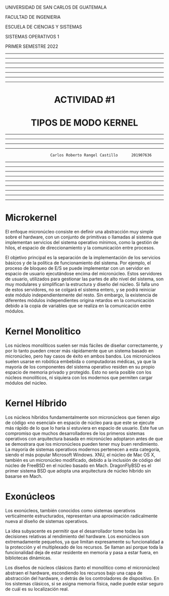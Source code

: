 <p>UNIVERSIDAD DE SAN CARLOS DE GUATEMALA</p>
<p>FACULTAD DE INGENIERIA</p>
<p>ESCUELA DE CIENCIAS Y SISTEMAS</p>
<p>SISTEMAS OPERATIVOS 1</p>
<p>PRIMER SEMESTRE 2022</p>

---


---


---


---


---


---


---

<center> <h1>ACTIVIDAD #1</h1> </center>
<center> <h1>TIPOS DE MODO KERNEL</h1> </center>



---


---


---


---




                        Carlos Roberto Rangel Castillo      201907636     


---


---


---


---




---


---


---


---


---

# <a name="nothing"></a>Microkernel

El enfoque micronúcleo consiste en definir una abstracción muy simple sobre el hardware, con un conjunto de primitivas o llamadas al sistema que implementan servicios del sistema operativo mínimos, como la gestión de hilos, el espacio de direccionamiento y la comunicación entre procesos.

El objetivo principal es la separación de la implementación de los servicios básicos y de la política de funcionamiento del sistema. Por ejemplo, el proceso de bloqueo de E/S se puede implementar con un servidor en espacio de usuario ejecutándose encima del micronúcleo. Estos servidores de usuario, utilizados para gestionar las partes de alto nivel del sistema, son muy modulares y simplifican la estructura y diseño del núcleo. Si falla uno de estos servidores, no se colgará el sistema entero, y se podrá reiniciar este módulo independientemente del resto. Sin embargo, la existencia de diferentes módulos independientes origina retardos en la comunicación debido a la copia de variables que se realiza en la comunicación entre módulos.

# <a name="nothing"></a>Kernel Monolitico

Los núcleos monolíticos suelen ser más fáciles de diseñar correctamente, y por lo tanto pueden crecer más rápidamente que un sistema basado en micronúcleo, pero hay casos de éxito en ambos bandos. Los micronúcleos suelen usarse en robótica embebida o computadoras médicas, ya que la mayoría de los componentes del sistema operativo residen en su propio espacio de memoria privado y protegido. Esto no sería posible con los núcleos monolíticos, ni siquiera con los modernos que permiten cargar módulos del núcleo.


# <a name="nothing"></a>Kernel Híbrido

Los núcleos híbridos fundamentalmente son micronúcleos que tienen algo de código «no esencial» en espacio de núcleo para que este se ejecute más rápido de lo que lo haría si estuviera en espacio de usuario. Este fue un compromiso que muchos desarrolladores de los primeros sistemas operativos con arquitectura basada en micronúcleo adoptaron antes de que se demostrara que los micronúcleos pueden tener muy buen rendimiento. La mayoría de sistemas operativos modernos pertenecen a esta categoría, siendo el más popular Microsoft Windows. XNU, el núcleo de Mac OS X, también es un micronúcleo modificado, debido a la inclusión de código del núcleo de FreeBSD en el núcleo basado en Mach. DragonFlyBSD es el primer sistema BSD que adopta una arquitectura de núcleo híbrido sin basarse en Mach.


# <a name="nothing"></a>Exonúcleos


Los exonúcleos, también conocidos como sistemas operativos verticalmente estructurados, representan una aproximación radicalmente nueva al diseño de sistemas operativos.

La idea subyacente es permitir que el desarrollador tome todas las decisiones relativas al rendimiento del hardware. Los exonúcleos son extremadamente pequeños, ya que limitan expresamente su funcionalidad a la protección y el multiplexado de los recursos. Se llaman así porque toda la funcionalidad deja de estar residente en memoria y pasa a estar fuera, en bibliotecas dinámicas.

Los diseños de núcleos clásicos (tanto el monolítico como el micronúcleo) abstraen el hardware, escondiendo los recursos bajo una capa de abstracción del hardware, o detrás de los controladores de dispositivo. En los sistemas clásicos, si se asigna memoria física, nadie puede estar seguro de cuál es su localización real.